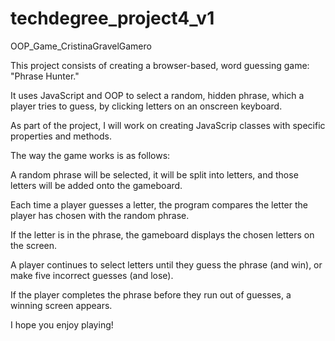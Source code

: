# techdegree_project4_v1
OOP_Game_CristinaGravelGamero

This project consists of creating a browser-based, word guessing game: "Phrase Hunter." 

It uses JavaScript and OOP to select a random, hidden phrase, which a player tries to guess, by clicking letters on an onscreen keyboard.

As part of the project, I will work on creating JavaScrip classes with specific properties and methods.

The way the game works is as follows:

A random phrase will be selected, it will be split into letters, and those letters will be added onto the gameboard.

Each time a player guesses a letter, the program compares the letter the player has chosen with the random phrase.

If the letter is in the phrase, the gameboard displays the chosen letters on the screen.

A player continues to select letters until they guess the phrase (and win), or make five incorrect guesses (and lose).

If the player completes the phrase before they run out of guesses, a winning screen appears. 

I hope you enjoy playing!

